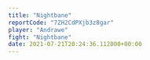 ```yaml
---
title: "Nightbane"
reportCode: "7ZH2CdPXjb3z8gar"
player: "Andrawe"
fight: "Nightbane"
date: 2021-07-21T20:24:36.112000+00:00
---
```

